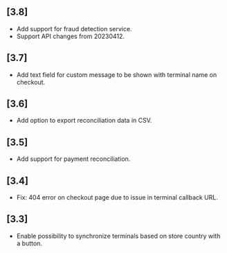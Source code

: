 ## [3.8]
- Add support for fraud detection service.
- Support API changes from 20230412.
## [3.7]
- Add text field for custom message to be shown with terminal name on checkout.
## [3.6]
- Add option to export reconciliation data in CSV.
## [3.5]
- Add support for payment reconciliation.

## [3.4]
- Fix: 404 error on checkout page due to issue in terminal callback URL.

## [3.3]
- Enable possibility to synchronize terminals based on store country with a button.